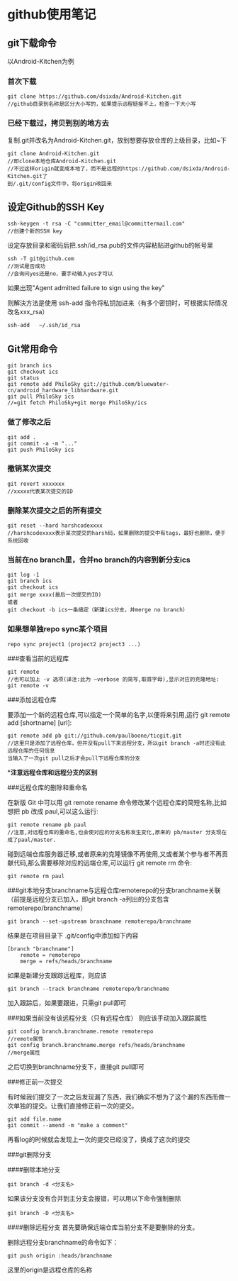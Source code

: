 github使用笔记
=============


git下载命令
----------
以Android-Kitchen为例

### 首次下载
	git clone https://github.com/dsixda/Android-Kitchen.git
	//github目录到名称是区分大小写的，如果提示远程链接不上，检查一下大小写

### 已经下载过，拷贝到别的地方去
复制.git并改名为Android-Kitchen.git，放到想要存放仓库的上级目录，比如~下
	
	git clone Android-Kitchen.git
	//即clone本地仓库Android-Kitchen.git
	//不过这样origin就变成本地了，而不是远程的https://github.com/dsixda/Android-Kitchen.git了
	到/.git/config文件中，将origin改回来


设定Github的SSH Key
------------------
	ssh-keygen -t rsa -C "committer_email@committermail.com"  
	//创建个新的SSH key

设定存放目录和密码后把.ssh/id_rsa.pub的文件内容粘贴进github的帐号里

	ssh -T git@github.com 
	//测试是否成功
	//会询问yes还是no，要手动输入yes才可以  

如果出现"Agent admitted failure to sign using the key"

则解決方法是使用 ssh-add 指令将私钥加进来（有多个密钥时，可根据实际情况改名xxx_rsa）

	ssh-add   ~/.ssh/id_rsa

Git常用命令
----------
	git branch ics
	git checkout ics
	git status
	git remote add PhiloSky git://github.com/bluewater-cn/android_hardware_libhardware.git
	git pull PhiloSky ics
	//=git fetch PhiloSky+git merge PhiloSky/ics
### 做了修改之后
	git add .
	git commit -a -m "..."
	git push PhiloSky ics
### 撤销某次提交
	git revert xxxxxxx
	//xxxxx代表某次提交的ID
### 删除某次提交之后的所有提交
	git reset --hard harshcodexxxx
	//harshcodexxxx表示某次提交的harsh码，如果删除的提交中有tags，最好也删除，便于系统回收

### 当前在no branch里，合并no branch的内容到新分支ics
	git log -1
	git branch ics
	git checkout ics
	git merge xxxx(最后一次提交的ID)
	或者 
	git checkout -b ics一条搞定（新建ics分支，并merge no branch）

### 如果想单独repo sync某个项目
	repo sync project1 (project2 project3 ...)
	
	
###查看当前的远程库

	git remote
	//也可以加上 -v 选项(译注:此为 –verbose 的简写,取首字母),显示对应的克隆地址:
	git remote -v
    
###添加远程仓库

要添加一个新的远程仓库,可以指定一个简单的名字,以便将来引用,运行 git remote add [shortname] [url]:

	git remote add pb git://github.com/paulboone/ticgit.git
	//这里只是添加了远程仓库，但并没有pull下来远程分支，所以git branch -a时还没有此远程仓库的任何信息
	当输入了一次git pull之后才会pull下远程仓库的分支
***注意远程仓库和远程分支的区别**


###远程仓库的删除和重命名

在新版 Git 中可以用 git remote rename 命令修改某个远程仓库的简短名称,比如想把 pb 改成 paul,可以这么运行:

	git remote rename pb paul
	//注意,对远程仓库的重命名,也会使对应的分支名称发生变化,原来的 pb/master 分支现在成了paul/master.

碰到远端仓库服务器迁移,或者原来的克隆镜像不再使用,又或者某个参与者不再贡献代码,那么需要移除对应的远端仓库,可以运行 git remote rm 命令:

	git remote rm paul

###git本地分支branchname与远程仓库remoterepo的分支branchname关联
（前提是远程分支已加入，即git branch -a列出的分支包含remoterepo/branchname）

	git branch --set-upstream branchname remoterepo/branchname

结果是在项目目录下 .git/config中添加如下内容

	[branch "branchname"]
		remote = remoterepo
		merge = refs/heads/branchname
如果是新建分支跟踪远程库，则应该

	git branch --track branchname remoterepo/branchname
加入跟踪后，如果要跟进，只需git pull即可

###如果当前没有该远程分支（只有远程仓库）
则应该手动加入跟踪属性

	git config branch.branchname.remote remoterepo
	//remote属性
	git config branch.branchname.merge refs/heads/branchname
	//merge属性
之后切换到branchname分支下，直接git pull即可

###修正前一次提交

有时候我们提交了一次之后发现漏了东西，我们确实不想为了这个漏的东西而做一次单独的提交。让我们直接修正前一次的提交。

	git add file.name
	git commit --amend -m "make a comment"
再看log的时候就会发现上一次的提交已经没了，换成了这次的提交


###git删除分支

####删除本地分支

	git branch -d <分支名>

如果该分支没有合并到主分支会报错，可以用以下命令强制删除

	git branch -D <分支名>

####删除远程分支
首先要确保远端仓库当前分支不是要删除的分支。

删除远程分支branchname的命令如下： 

	git push origin :heads/branchname 

这里的origin是远程仓库的名称